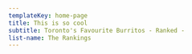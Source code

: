 ```yaml
---
templateKey: home-page
title: This is so cool
subtitle: Toronto's Favourite Burritos - Ranked -
list-name: The Rankings
---
```


